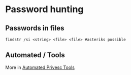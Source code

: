 # Password hunting
## Passwords in files
```
findstr /si <string> <file> <file> #asteriks possible

```

## Automated / Tools
More in [Automated Privesc Tools](./automation.md)